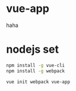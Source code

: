 # vue-app
haha


# nodejs set

```bash
npm install -g vue-cli
npm install -g webpack

vue init webpack vue-app
```
